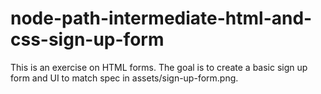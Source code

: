 # node-path-intermediate-html-and-css-sign-up-form

This is an exercise on HTML forms. The goal is to create a basic sign up form and UI to match spec in assets/sign-up-form.png.